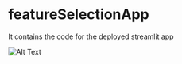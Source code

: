 # featureSelectionApp
It contains the code for the deployed streamlit app 

![Alt Text](https://media.giphy.com/media/vFKqnCdLPNOKc/giphy.gif)
